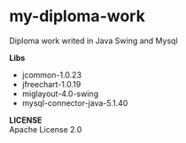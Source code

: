 # my-diploma-work
Diploma work writed in Java Swing and Mysql


**Libs**
* jcommon-1.0.23
* jfreechart-1.0.19
* miglayout-4.0-swing
* mysql-connector-java-5.1.40


**LICENSE**<br>
Apache License 2.0
